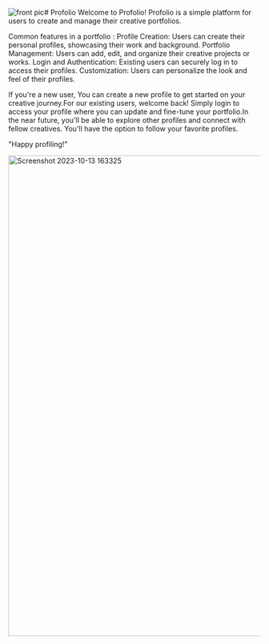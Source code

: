 ![front pic](https://github.com/kavyasrir405/profolio/assets/102276103/ed71efa6-f439-424d-bfa9-1092c4e5a016)# Profolio
Welcome to Profolio!
Profolio is a simple platform for users to create and manage their creative portfolios.

Common features in a portfolio : Profile Creation: Users can create their personal profiles, showcasing their work and background. Portfolio Management: Users can add, edit, and organize their creative projects or works. Login and Authentication: Existing users can securely log in to access their profiles. Customization: Users can personalize the look and feel of their profiles.

If you're a new user, You can create a new profile to get started on your creative journey.For our existing users, welcome back! Simply login to access your profile where you can update and fine-tune your portfolio.In the near future, you'll be able to explore other profiles and connect with fellow creatives. You'll have the option to follow your favorite profiles.

"Happy profiling!"

<img width="959" alt="Screenshot 2023-10-13 163325" src="https://github.com/kavyasrir405/profolio/assets/102276103/cbbf9282-c24a-40b4-b2e1-93fe24f74d36">

